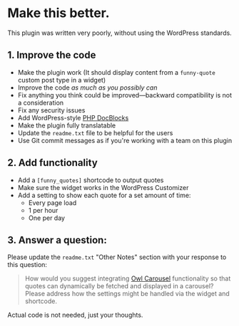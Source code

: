 # Make this better.

This plugin was written very poorly, without using the WordPress standards.

## 1. Improve the code

- Make the plugin work (It should display content from a `funny-quote` custom post type in a widget)
- Improve the code _as much as you possibly can_
- Fix anything you think could be improved—backward compatibility is not a consideration
- Fix any security issues
- Add WordPress-style [PHP DocBlocks](https://make.wordpress.org/core/handbook/best-practices/inline-documentation-standards/php/)
- Make the plugin fully translatable
- Update the `readme.txt` file to be helpful for the users
- Use Git commit messages as if you're working with a team on this plugin

## 2. Add functionality

- Add a `[funny_quotes]` shortcode to output quotes
- Make sure the widget works in the WordPress Customizer
- Add a setting to show each quote for a set amount of time:
    - Every page load
    - 1 per hour
    - One per day

## 3. Answer a question:

Please update the `readme.txt` "Other Notes" section with your response to this question:

> How would you suggest integrating [Owl Carousel](http://owlgraphic.com/owlcarousel/) functionality so that quotes can dynamically be fetched and displayed in a carousel? Please address how the settings might be handled via the widget and shortcode.

Actual code is not needed, just your thoughts.